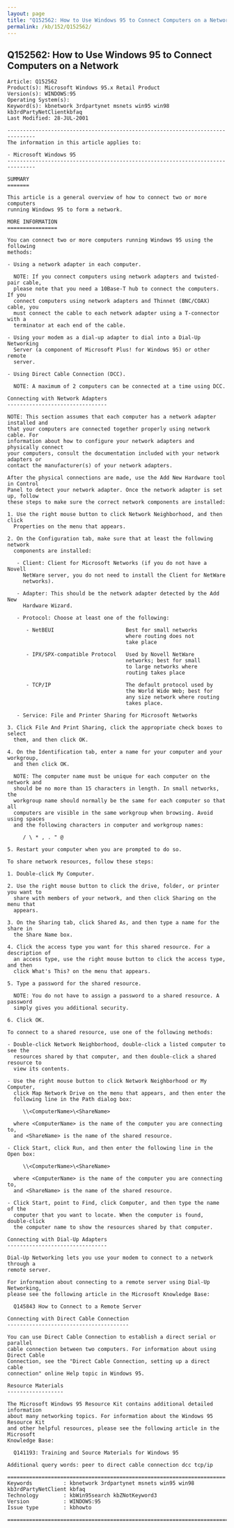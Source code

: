 ```yaml
---
layout: page
title: "Q152562: How to Use Windows 95 to Connect Computers on a Network"
permalink: /kb/152/Q152562/
---
```


## Q152562: How to Use Windows 95 to Connect Computers on a Network

	Article: Q152562
	Product(s): Microsoft Windows 95.x Retail Product
	Version(s): WINDOWS:95
	Operating System(s): 
	Keyword(s): kbnetwork 3rdpartynet msnets win95 win98 kb3rdPartyNetClientkbfaq
	Last Modified: 28-JUL-2001
	
	-------------------------------------------------------------------------------
	The information in this article applies to:
	
	- Microsoft Windows 95 
	-------------------------------------------------------------------------------
	
	SUMMARY
	=======
	
	This article is a general overview of how to connect two or more computers
	running Windows 95 to form a network.
	
	MORE INFORMATION
	================
	
	You can connect two or more computers running Windows 95 using the following
	methods:
	
	- Using a network adapter in each computer.
	
	  NOTE: If you connect computers using network adapters and twisted-pair cable,
	  please note that you need a 10Base-T hub to connect the computers. If you
	  connect computers using network adapters and Thinnet (BNC/COAX) cable, you
	  must connect the cable to each network adapter using a T-connector with a
	  terminator at each end of the cable.
	
	- Using your modem as a dial-up adapter to dial into a Dial-Up Networking
	  Server (a component of Microsoft Plus! for Windows 95) or other remote
	  server.
	
	- Using Direct Cable Connection (DCC).
	
	  NOTE: A maximum of 2 computers can be connected at a time using DCC.
	
	Connecting with Network Adapters
	--------------------------------
	
	NOTE: This section assumes that each computer has a network adapter installed and
	that your computers are connected together properly using network cable. For
	information about how to configure your network adapters and physically connect
	your computers, consult the documentation included with your network adapters or
	contact the manufacturer(s) of your network adapters.
	
	After the physical connections are made, use the Add New Hardware tool in Control
	Panel to detect your network adapter. Once the network adapter is set up, follow
	these steps to make sure the correct network components are installed:
	
	1. Use the right mouse button to click Network Neighborhood, and then click
	  Properties on the menu that appears.
	
	2. On the Configuration tab, make sure that at least the following network
	  components are installed:
	
	   - Client: Client for Microsoft Networks (if you do not have a Novell
	     NetWare server, you do not need to install the Client for NetWare
	     networks).
	
	   - Adapter: This should be the network adapter detected by the Add New
	     Hardware Wizard.
	
	   - Protocol: Choose at least one of the following:
	
	      - NetBEUI                       Best for small networks
	                                      where routing does not
	                                      take place
	
	      - IPX/SPX-compatible Protocol   Used by Novell NetWare
	                                      networks; best for small
	                                      to large networks where
	                                      routing takes place
	
	      - TCP/IP                        The default protocol used by
	                                      the World Wide Web; best for
	                                      any size network where routing
	                                      takes place.
	
	   - Service: File and Printer Sharing for Microsoft Networks
	
	3. Click File And Print Sharing, click the appropriate check boxes to select
	  them, and then click OK.
	
	4. On the Identification tab, enter a name for your computer and your workgroup,
	  and then click OK.
	
	  NOTE: The computer name must be unique for each computer on the network and
	  should be no more than 15 characters in length. In small networks, the
	  workgroup name should normally be the same for each computer so that all
	  computers are visible in the same workgroup when browsing. Avoid using spaces
	  and the following characters in computer and workgroup names:
	
	     / \ * , . " @
	
	5. Restart your computer when you are prompted to do so.
	
	To share network resources, follow these steps:
	
	1. Double-click My Computer.
	
	2. Use the right mouse button to click the drive, folder, or printer you want to
	  share with members of your network, and then click Sharing on the menu that
	  appears.
	
	3. On the Sharing tab, click Shared As, and then type a name for the share in
	  the Share Name box.
	
	4. Click the access type you want for this shared resource. For a description of
	  an access type, use the right mouse button to click the access type, and then
	  click What's This? on the menu that appears.
	
	5. Type a password for the shared resource.
	
	  NOTE: You do not have to assign a password to a shared resource. A password
	  simply gives you additional security.
	
	6. Click OK.
	
	To connect to a shared resource, use one of the following methods:
	
	- Double-click Network Neighborhood, double-click a listed computer to see the
	  resources shared by that computer, and then double-click a shared resource to
	  view its contents.
	
	- Use the right mouse button to click Network Neighborhood or My Computer,
	  click Map Network Drive on the menu that appears, and then enter the
	  following line in the Path dialog box:
	
	     \\<ComputerName>\<ShareName>
	
	  where <ComputerName> is the name of the computer you are connecting to,
	  and <ShareName> is the name of the shared resource.
	
	- Click Start, click Run, and then enter the following line in the Open box:
	
	     \\<ComputerName>\<ShareName>
	
	  where <ComputerName> is the name of the computer you are connecting to,
	  and <ShareName> is the name of the shared resource.
	
	- Click Start, point to Find, click Computer, and then type the name of the
	  computer that you want to locate. When the computer is found, double-click
	  the computer name to show the resources shared by that computer.
	
	Connecting with Dial-Up Adapters
	--------------------------------
	
	Dial-Up Networking lets you use your modem to connect to a network through a
	remote server.
	
	For information about connecting to a remote server using Dial-Up Networking,
	please see the following article in the Microsoft Knowledge Base:
	
	  Q145843 How to Connect to a Remote Server
	
	Connecting with Direct Cable Connection
	---------------------------------------
	
	You can use Direct Cable Connection to establish a direct serial or parallel
	cable connection between two computers. For information about using Direct Cable
	Connection, see the "Direct Cable Connection, setting up a direct cable
	connection" online Help topic in Windows 95.
	
	Resource Materials
	------------------
	
	The Microsoft Windows 95 Resource Kit contains additional detailed information
	about many networking topics. For information about the Windows 95 Resource Kit
	and other helpful resources, please see the following article in the Microsoft
	Knowledge Base:
	
	  Q141193: Training and Source Materials for Windows 95
	
	Additional query words: peer to direct cable connection dcc tcp/ip
	
	======================================================================
	Keywords          : kbnetwork 3rdpartynet msnets win95 win98 kb3rdPartyNetClient kbfaq
	Technology        : kbWin95search kbZNotKeyword3
	Version           : WINDOWS:95
	Issue type        : kbhowto
	
	=============================================================================
	
